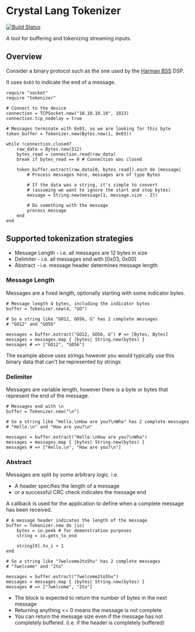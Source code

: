 # Crystal Lang Tokenizer

[![Build Status](https://travis-ci.org/spider-gazelle/tokenizer.svg?branch=master)](https://travis-ci.org/spider-gazelle/tokenizer)

A tool for buffering and tokenizing streaming inputs.


## Overview

Consider a binary protocol such as the one used by the [Harman BSS](https://aca.im/driver_docs/BSS/London-DI-Kit.pdf) DSP.

It uses `0x03` to indicate the end of a message.

```crystal
require "socket"
require "tokenizer"

# Connect to the device
connection = TCPSocket.new("10.10.10.10", 1023)
connection.tcp_nodelay = true

# Messages terminate with 0x03, so we are looking for this byte
token_buffer = Tokenizer.new(Bytes.new(1, 0x03))

while !connection.closed?
    raw_data = Bytes.new(512)
    bytes_read = connection.read(raw_data)
    break if bytes_read == 0 # Connection was closed

    token_buffer.extract(raw_data[0, bytes_read]).each do |message|
        # Process messages here, messages are of type Bytes

        # If the data was a string, it's simple to convert
        # (assuming we want to ignore the start and stop bytes)
        message = String.new(message[1, message.size - 2])

        # Do something with the message
        process message
    end
end

```

## Supported tokenization strategies

* Message Length - i.e. all messages are 12 bytes in size
* Delimiter - i.e. all messages end with [0x03, 0x00]
* Abstract - i.e. message header determines message length


### Message Length

Messages are a fixed length, optionally starting with some indicator bytes.

```crystal
# Message length 4 bytes, including the indicator bytes
buffer = Tokenizer.new(4, "GO")

# So a string like "GO12, GO56, G" has 2 complete messages
# "GO12" and "GO56"

messages = buffer.extract("GO12, GO56, G") # => [Bytes, Bytes]
messages = messages.map { |bytes| String.new(bytes) }
messages # => ["GO12", "GO56"]

```

The example above uses strings however you would typically use this binary data that can't be represented by strings


### Delimiter

Messages are variable length, however there is a byte or bytes that represent the end of the message.

```crystal
# Messages end with \n
buffer = Tokenizer.new("\n")

# So a string like "Hello.\nHow are you?\nWha" has 2 complete messages
# "Hello.\n" and "How are you?\n"

messages = buffer.extract("Hello.\nHow are you?\nWha")
messages = messages.map { |bytes| String.new(bytes) }
messages # => ["Hello.\n", "How are you?\n"]

```


### Abstract

Messages are split by some arbitrary logic. i.e.

* A header specifies the length of a message
* or a successful CRC check indicates the message end

A callback is used for the application to define when a complete message has been received.

```crystal
# A message header indicates the length of the message
buffer = Tokenizer.new do |io|
    bytes = io.peek # for demonstration purposes
    string = io.gets_to_end

    string[0].to_i + 1
end

# So a string like "7welcome2to5hu" has 2 complete messages
# "7welcome" and "2to"

messages = buffer.extract("7welcome2to5hu")
messages = messages.map { |bytes| String.new(bytes) }
messages # => ["7welcome", "2to"]

```

* The block is expected to return the number of bytes in the next message
* Returning anything <= 0 means the message is not complete
* You can return the message size even if the message has not completely buffered. (i.e. if the header is completely buffered)
